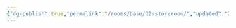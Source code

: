 ```yaml
---
{"dg-publish":true,"permalink":"/rooms/base/12-storeroom/","updated":"2025-04-12T16:06:49.919+01:00"}
---
```



